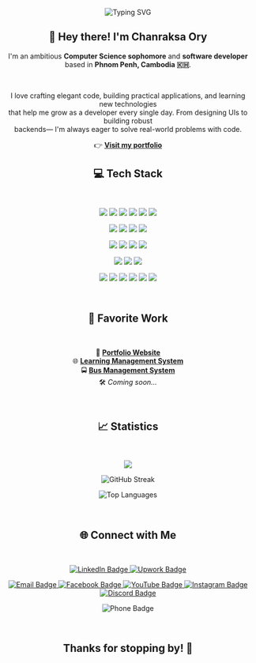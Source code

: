   <p align="center">
    <img src="https://readme-typing-svg.herokuapp.com?font=Fira+Code&size=24&pause=1000&color=F7F7F7&center=true&vCenter=true&width=435&lines=Hello!+I'm+Raksa.;Welcome+to+my+GitHub+profile." alt="Typing SVG" />
  </p>
  
  <h2 align="center">👋 Hey there! I'm <strong>Chanraksa Ory</strong></h2>
  
  <p align="center">
    I'm an ambitious <strong>Computer Science sophomore</strong> and <strong>software developer</strong><br/>
    based in <strong>Phnom Penh, Cambodia 🇰🇭</strong>.
  </p>
  
  <br/>
  
  <p align="center">
    I love crafting elegant code, building practical applications, and learning new technologies <br/>
    that help me grow as a developer every single day. From designing UIs to building robust <br/> backends—
    I'm always eager to solve real-world problems with code.
  </p>
  
  <p align="center">
    👉 <a href="https://raksa.netlify.app" target="_blank"><strong>Visit my portfolio</strong></a>
  </p>
  
  
  <h2 align="center">💻 Tech Stack</h2>
  
  <br/>
  
  <p align="center">
    <img src="https://img.shields.io/badge/java-%23ED8B00.svg?style=for-the-badge&logo=openjdk&logoColor=white"/>
    <img src="https://img.shields.io/badge/c-%2300599C.svg?style=for-the-badge&logo=c&logoColor=white"/> 
    <img src="https://img.shields.io/badge/c++-%2300599C.svg?style=for-the-badge&logo=c%2B%2B&logoColor=white"/>
    <img src="https://img.shields.io/badge/python-%233776AB.svg?style=for-the-badge&logo=python&logoColor=white"/> 
    <img src="https://img.shields.io/badge/javascript-%23323330.svg?style=for-the-badge&logo=javascript&logoColor=%23F7DF1E"/>
    <img src="https://img.shields.io/badge/typescript-%23007ACC.svg?style=for-the-badge&logo=typescript&logoColor=white"/>
  </p>
  
  <p align="center">
    <img src="https://img.shields.io/badge/html5-%23E34F26.svg?style=for-the-badge&logo=html5&logoColor=white"/>
    <img src="https://img.shields.io/badge/css3-%231572B6.svg?style=for-the-badge&logo=css3&logoColor=white"/>
    <img src="https://img.shields.io/badge/tailwindcss-%2338B2AC.svg?style=for-the-badge&logo=tailwindcss&logoColor=white"/>
    <img src="https://img.shields.io/badge/bootstrap-%238511FA.svg?style=for-the-badge&logo=bootstrap&logoColor=white"/>
  </p>
  
  <p align="center">
    <img src="https://img.shields.io/badge/react-%2320232a.svg?style=for-the-badge&logo=react&logoColor=%2361DAFB"/>
    <img src="https://img.shields.io/badge/vue-%234FC08D.svg?style=for-the-badge&logo=vue.js&logoColor=white"/>
    <img src="https://img.shields.io/badge/three.js-%2342b3b8.svg?style=for-the-badge&logo=three.js&logoColor=white"/>
    <img src="https://img.shields.io/badge/javafx-%23FF4F00.svg?style=for-the-badge&logo=java&logoColor=white"/>
  </p>
  
  <p align="center">
    <img src="https://img.shields.io/badge/spring-%236DB33F.svg?style=for-the-badge&logo=spring&logoColor=white"/>
    <img src="https://img.shields.io/badge/node.js-%23339933.svg?style=for-the-badge&logo=node.js&logoColor=white"/>
    <img src="https://img.shields.io/badge/express.js-%23404d59.svg?style=for-the-badge&logo=express&logoColor=%2361DAFB"/>
  </p>
  
  <p align="center">
    <img src="https://img.shields.io/badge/netlify-%23000000.svg?style=for-the-badge&logo=netlify&logoColor=%2300C7B7"/>
    <img src="https://img.shields.io/badge/figma-%23F24E1E.svg?style=for-the-badge&logo=figma&logoColor=white"/>
    <img src="https://img.shields.io/badge/git-%23F05032.svg?style=for-the-badge&logo=git&logoColor=white"/>
    <img src="https://img.shields.io/badge/linux-%23FCC624.svg?style=for-the-badge&logo=linux&logoColor=white"/>
    <img src="https://img.shields.io/badge/sql-%234F5B5B.svg?style=for-the-badge&logo=postgresql&logoColor=white"/>
    <img src="https://img.shields.io/badge/postman-%23FF6C37.svg?style=for-the-badge&logo=postman&logoColor=white"/>
  </p>
  
  <br/>
  
  <h2 align="center">🌟 Favorite Work</h2>
  
  <br/>
  
  <p align="center">
    🎨 <a href="https://github.com/RaksaOC/Portfolio.git"><strong>Portfolio Website</strong></a><br/>
    🌐 <a href="https://github.com/RaksaOC/Learning-Management-System.git"><strong>Learning Management System</strong></a><br/>
    🚍 <a href="https://github.com/RaksaOC/Bus-Management-System.git"><strong>Bus Management System</strong></a><br/>
    🛠️ <em>Coming soon...</em>
  </p>
  
  <br/>
  
  <h2 align="center">📈 Statistics</h2>
  
  <br/>
  
  <p align="center">
    <a href="https://u8views.com/github/RaksaOC">
      <img src="https://u8views.com/api/v1/github/profiles/123465277/views/day-week-month-total-count.svg">
    </a>
  </p>
  
  <p align="center">
    <img src="https://nirzak-streak-stats.vercel.app/?user=RaksaOC&theme=dark&hide_border=false" alt="GitHub Streak"/>
  </p>
  
  <p align="center">
    <img src="https://github-readme-stats.vercel.app/api/top-langs/?username=RaksaOC&theme=dark&hide_border=false&layout=compact" alt="Top Languages"/>
  </p>
  
  <br/>
  
  <h2 align="center">🌐 Connect with Me</h2>
  
  <br/>
  
  <p align="center">
    <a href="https://www.linkedin.com/in/ory-chanraksa-1702b6263/" target="_blank">
      <img src="https://img.shields.io/badge/LinkedIn-0A66C2?style=for-the-badge&logo=linkedin&logoColor=white" alt="LinkedIn Badge"/>
    </a>
    <a href="https://www.upwork.com/freelancers/~0193c96741cd57f0f1" target="_blank">
      <img src="https://img.shields.io/badge/Upwork-6FDA44?style=for-the-badge&logo=upwork&logoColor=white" alt="Upwork Badge"/>
    </a>
  </p>
  
  <p align="center">
    <a href="mailto:ocraksa@gmail.com" target="_blank">
      <img src="https://img.shields.io/badge/Email-D14836?style=for-the-badge&logo=gmail&logoColor=white" alt="Email Badge"/>
    </a>
    <a href="https://www.facebook.com/ory.chanraksa/" target="_blank">
      <img src="https://img.shields.io/badge/Facebook-1877F2?style=for-the-badge&logo=facebook&logoColor=white" alt="Facebook Badge"/>
    </a>
    <a href="https://www.youtube.com/@raksa7276" target="_blank">
      <img src="https://img.shields.io/badge/YouTube-FF0000?style=for-the-badge&logo=youtube&logoColor=white" alt="YouTube Badge"/>
    </a>
    <a href="https://www.instagram.com/_chan_raksa/" target="_blank">
      <img src="https://img.shields.io/badge/Instagram-E4405F?style=for-the-badge&logo=instagram&logoColor=white" alt="Instagram Badge"/>
    </a>
    <a href="https://discord.com/users/blop6376" target="_blank">
      <img src="https://img.shields.io/badge/Discord-5865F2?style=for-the-badge&logo=discord&logoColor=white" alt="Discord Badge"/>
    </a>
  </p>
  
  <p align="center">
    <img src="https://img.shields.io/badge/Phone-%2B855%2012%20554%20049-blue?style=for-the-badge&logo=phone&logoColor=white" alt="Phone Badge"/>
  </p>
  
  <br/>
  
  <h2 align="center">Thanks for stopping by! 🚀</h2> 

